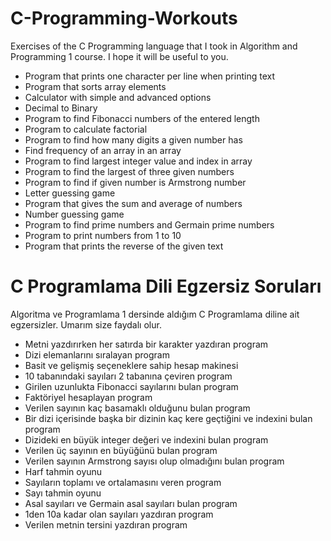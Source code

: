 # C-Programming-Workouts
Exercises of the C Programming language that I took in Algorithm and Programming 1 course. I hope it will be useful to you.
<br>
- Program that prints one character per line when printing text
- Program that sorts array elements
- Calculator with simple and advanced options
- Decimal to Binary
- Program to find Fibonacci numbers of the entered length
- Program to calculate factorial
- Program to find how many digits a given number has
- Find frequency of an array in an array
- Program to find largest integer value and index in array
- Program to find the largest of three given numbers
- Program to find if given number is Armstrong number
- Letter guessing game
- Program that gives the sum and average of numbers
- Number guessing game
- Program to find prime numbers and Germain prime numbers
- Program to print numbers from 1 to 10
- Program that prints the reverse of the given text

# C Programlama Dili Egzersiz Soruları
Algoritma ve Programlama 1 dersinde aldığım C Programlama diline ait egzersizler. Umarım size faydalı olur.
<br>
- Metni yazdırırken her satırda bir karakter yazdıran program
- Dizi elemanlarını sıralayan program
- Basit ve gelişmiş seçeneklere sahip hesap makinesi
- 10 tabanındaki sayıları 2 tabanına çeviren program
- Girilen uzunlukta Fibonacci sayılarını bulan program
- Faktöriyel hesaplayan program
- Verilen sayının kaç basamaklı olduğunu bulan program
- Bir dizi içerisinde başka bir dizinin kaç kere geçtiğini ve indexini bulan program
- Dizideki en büyük integer değeri ve indexini bulan program
- Verilen üç sayının en büyüğünü bulan program
- Verilen sayının Armstrong sayısı olup olmadığını bulan program
- Harf tahmin oyunu
- Sayıların toplamı ve ortalamasını veren program
- Sayı tahmin oyunu
- Asal sayıları ve Germain asal sayıları bulan program
- 1den 10a kadar olan sayıları yazdıran program
- Verilen metnin tersini yazdıran program
